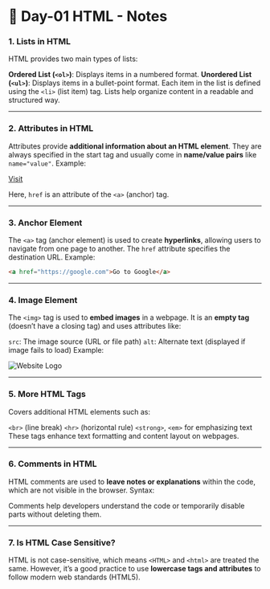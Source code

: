 # 📘 Day-01 HTML - Notes

### 1. **Lists in HTML**

HTML provides two main types of lists:

 **Ordered List (`<ol>`)**: Displays items in a numbered format.
 **Unordered List (`<ul>`)**: Displays items in a bullet-point format.
  Each item in the list is defined using the `<li>` (list item) tag. Lists help organize content in a readable and structured way.

---

### 2. **Attributes in HTML**

Attributes provide **additional information about an HTML element**. They are always specified in the start tag and usually come in **name/value pairs** like `name="value"`.
Example:

<a href="https://example.com">Visit</a>

Here, `href` is an attribute of the `<a>` (anchor) tag.

---

### 3. **Anchor Element**

The `<a>` tag (anchor element) is used to create **hyperlinks**, allowing users to navigate from one page to another. The `href` attribute specifies the destination URL.
Example:

```html
<a href="https://google.com">Go to Google</a>
```

---

### 4. **Image Element**

The `<img>` tag is used to **embed images** in a webpage. It is an **empty tag** (doesn’t have a closing tag) and uses attributes like:

 `src`: The image source (URL or file path)
 `alt`: Alternate text (displayed if image fails to load)
  Example:

<img src="" alt="Website Logo">


---

### 5. **More HTML Tags**

Covers additional HTML elements such as:

 `<br>` (line break)
 `<hr>` (horizontal rule)
 `<strong>`, `<em>` for emphasizing text
  These tags enhance text formatting and content layout on webpages.

---

### 6. **Comments in HTML**

HTML comments are used to **leave notes or explanations** within the code, which are not visible in the browser.
Syntax:


<!-- This is a comment -->

Comments help developers understand the code or temporarily disable parts without deleting them.

---

### 7. **Is HTML Case Sensitive?**

HTML is not case-sensitive, which means `<HTML>` and `<html>` are treated the same. However, it’s a good practice to use **lowercase tags and attributes** to follow modern web standards (HTML5).
